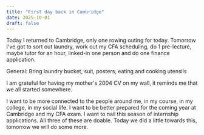 ```yaml
---
title: "First day back in Cambridge"
date: 2025-10-01
draft: false
---
```


Today I returned to Cambridge, only one rowing outing for today. Tomorrow I've got to sort out laundry, work out my CFA scheduling, do 1 pre-lecture, maybe tutor for an hour, linked-in one person and do one finance application.

General:
Bring laundry bucket, suit, posters, eating and cooking utensils

I am grateful for having my mother's 2004 CV on my wall, it reminds me that we all started somewhere.

I want to be more connected to the people around me, in my course, in my college, in my social life.
I want to be better prepared for the coming year at Cambridge and my CFA exam.
I want to nail this season of internship applications.
All three of these are doable. Today we did a little towards this, tomorrow we will do some more.
